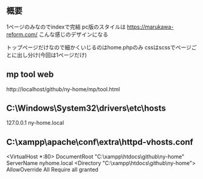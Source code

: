 ## 概要
1ページのみなのでindexで完結
pc版のスタイルは
https://marukawa-reform.com/
こんな感じのデザインになる

トップページだけなので細かくいじるのはhome.phpのみ
cssはscssでページごとに出し分け(今回は1ページだけ)

## mp tool web
http://localhost/github/ny-home/mp/tool.html

## C:\Windows\System32\drivers\etc\hosts
127.0.0.1 ny-home.local

## C:\xampp\apache\conf\extra\httpd-vhosts.conf
<VirtualHost *:80>
    DocumentRoot "C:\xampp\htdocs\github\ny-home"
    ServerName nyhome.local
    <Directory "C:\xampp\htdocs\github\ny-home">
        AllowOverride All
        Require all granted
    </Directory>
</VirtualHost>